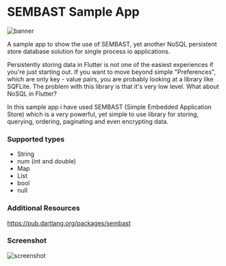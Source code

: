 # SEMBAST Sample App

![banner](https://github.com/zubairehman/SEMBAST-Example/blob/master/screenshots/sembast-block.png)

A sample app to show the use of SEMBAST, yet another NoSQL persistent store database solution for single process io applications.

Persistently storing data in Flutter is not one of the easiest experiences if you're just starting out. If you want to move beyond simple "Preferences", which are only key - value pairs, you are probably looking at a library like SQFLite. The problem with this library is that it's very low level. What about NoSQL in Flutter?

In this sample app i have used SEMBAST (Simple Embedded Application Store) which is a very powerful, yet simple to use library for storing, querying, ordering, paginating and even encrypting data.

### Supported types

- String
- num (int and double)
- Map
- List
- bool
- null

### Additional Resources
https://pub.dartlang.org/packages/sembast

### Screenshot

![screenshot](https://github.com/zubairehman/SEMBAST-Example/blob/master/screenshots/Simulator%20Screen%20Shot%20-%20iPhone%20X%CA%80%20-%202019-04-16%20at%2014.25.53.png)
